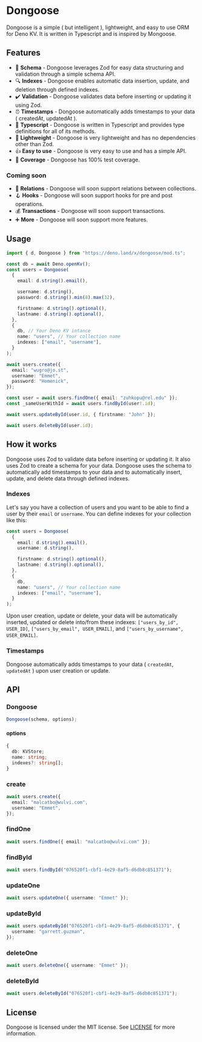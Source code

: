 # Dongoose

Dongoose is a simple ( but intelligent ), lightweight, and easy to use ORM for Deno KV. It is written in Typescript and is inspired by Mongoose.

## Features

- 📄 **Schema** - Dongoose leverages Zod for easy data structuring and validation through a simple schema API.
- 🔍 **Indexes** - Dongoose enables automatic data insertion, update, and deletion through defined indexes.
- ✔️ **Validation** - Dongoose validates data before inserting or updating it using Zod.
- ⏰ **Timestamps** - Dongoose automatically adds timestamps to your data ( createdAt, updatedAt ).
- 📝 **Typescript** - Dongoose is written in Typescript and provides type definitions for all of its methods.
- 🍃 **Lightweight** - Dongoose is very lightweight and has no dependencies other than Zod.
- 👍 **Easy to use** - Dongoose is very easy to use and has a simple API.
- 💯 **Coverage** - Dongoose has 100% test coverage.

### Coming soon

- 🔗 **Relations** - Dongoose will soon support relations between collections.
- 🪝 **Hooks** - Dongoose will soon support hooks for pre and post operations.
- 💰 **Transactions** - Dongoose will soon support transactions.
- ➕ **More** - Dongoose will soon support more features.

## Usage

```typescript
import { d, Dongoose } from "https://deno.land/x/dongoose/mod.ts";

const db = await Deno.openKv();
const users = Dongoose(
  {
    email: d.string().email(),

    username: d.string(),
    password: d.string().min(8).max(32),

    firstname: d.string().optional(),
    lastname: d.string().optional(),
  },
  {
    db, // Your Deno KV intance
    name: "users", // Your collection name
    indexes: ["email", "username"],
  }
);

await users.create({
  email: "wugro@jo.st",
  username: "Emmet",
  password: "Homenick",
});

const user = await users.findOne({ email: "zuhkopu@rel.edu" });
const _sameUserWithId = await users.findById(user!.id);

await users.updateById(user.id, { firstname: "John" });

await users.deleteById(user.id);
```

## How it works

Dongoose uses Zod to validate data before inserting or updating it. It also uses Zod to create a schema for your data. Dongoose uses the schema to automatically add timestamps to your data and to automatically insert, update, and delete data through defined indexes.

### Indexes

Let's say you have a collection of users and you want to be able to find a user by their `email` or `username`. You can define indexes for your collection like this:

```typescript
const users = Dongoose(
  {
    email: d.string().email(),
    username: d.string(),

    firstname: d.string().optional(),
    lastname: d.string().optional(),
  },
  {
    db,
    name: "users", // Your collection name
    indexes: ["email", "username"],
  }
);
```

Upon user creation, update or delete, your data will be automatically inserted, updated or delete into/from these indexes: `["users_by_id", USER_ID]`, `["users_by_email", USER_EMAIL]`, and `["users_by_username", USER_EMAIL]`.

### Timestamps

Dongoose automatically adds timestamps to your data ( `createdAt`, `updatedAt` ) upon user creation or update.

## API

### Dongoose

```typescript
Dongoose(schema, options);
```

#### options

```typescript
{
  db: KVStore;
  name: string;
  indexes?: string[];
}
```

### create

```typescript
await users.create({
  email: "malcatbo@wulvi.com",
  username: "Emmet",
});
```

### findOne

```typescript
await users.findOne({ email: "malcatbo@wulvi.com" });
```

### findById

```typescript
await users.findById("076520f1-cbf1-4e29-8af5-d6db8c851371");
```

### updateOne

```typescript
await users.updateOne({ username: "Emmet" });
```

### updateById

```typescript
await users.updateById("076520f1-cbf1-4e29-8af5-d6db8c851371", {
  username: "garrett.guzman",
});
```

### deleteOne

```typescript
await users.deleteOne({ username: "Emmet" });
```

### deleteById

```typescript
await users.deleteById("076520f1-cbf1-4e29-8af5-d6db8c851371");
```

## License

Dongoose is licensed under the MIT license. See [LICENSE](LICENSE) for more information.
